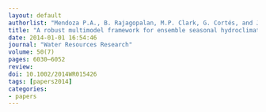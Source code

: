 ```yaml
---
layout: default
authorlist: "Mendoza P.A., B. Rajagopalan, M.P. Clark, G. Cortés, and J. McPhee"
title: "A robust multimodel framework for ensemble seasonal hydroclimatic forecasts"
date: 2014-01-01 16:54:46
journal: "Water Resources Research"
volume: 50(7)
pages: 6030–6052
review:
doi: 10.1002/2014WR015426
tags: [papers2014]
categories:
- papers
---
```



